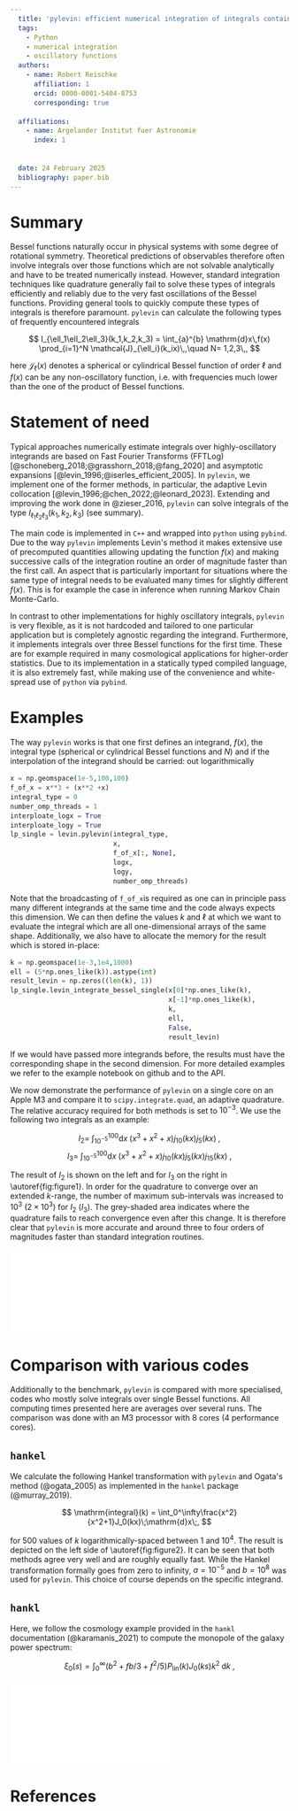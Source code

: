 ```yaml
---
  title: 'pylevin: efficient numerical integration of integrals containing up to three Bessel functions'
  tags:
    - Python
    - numerical integration
    - oscillatory functions
  authors:
    - name: Robert Reischke
      affiliation: 1
      orcid: 0000-0001-5404-8753
      corresponding: true
  
  affiliations:
    - name: Argelander Institut fuer Astronomie
      index: 1


  date: 24 February 2025
  bibliography: paper.bib
---
```


# Summary
Bessel functions naturally occur in physical systems with some degree of rotational symmetry. Theoretical predictions of observables therefore often involve integrals over those functions which are not solvable analytically and have to be treated numerically instead. However, standard integration techniques like quadrature generally fail to solve these types of integrals efficiently and reliably due to the very fast oscillations of the Bessel functions. Providing general tools to quickly compute these types of integrals is therefore paramount. `pylevin` can calculate the following types of frequently encountered integrals

$$
I_{\ell_1\ell_2\ell_3}(k_1,k_2,k_3) = \int_{a}^{b} \mathrm{d}x\,f(x) \prod_{i=1}^N \mathcal{J}_{\ell_i}(k_ix)\,,\quad N= 1,2,3\,,
$$

here $\mathcal{J}_\ell(x)$ denotes a spherical or cylindrical Bessel function of order $\ell$ and $f(x)$ can be any non-oscillatory function, i.e. with frequencies much lower than the one of the product of Bessel functions. 

# Statement of need
Typical approaches numerically estimate integrals over highly-oscillatory integrands are based on Fast Fourier Transforms (FFTLog) [@schoneberg_2018;@grasshorn_2018;@fang_2020] and asymptotic expansions [@levin_1996;@iserles_efficient_2005]. In `pylevin`, we implement one of the former methods, in particular, the adaptive Levin collocation [@levin_1996;@chen_2022;@leonard_2023]. Extending and improving the work done in @zieser_2016, `pylevin` can solve integrals of the type $I_{\ell_1\ell_2\ell_3}(k_1,k_2,k_3)$ (see summary). 

 The main code is implemented in `C++` and wrapped into `python` using `pybind`. Due to the way `pylevin` implements Levin's method it makes extensive use of precomputed quantities allowing updating the function $f(x)$ and making successive calls of the integration routine an order of magnitude faster than the first call. An aspect that is particularly important for situations where the same type of integral needs to be evaluated many times for slightly different $f(x)$. This is for example the case in inference when running Markov Chain Monte-Carlo.

In contrast to other implementations for highly oscillatory integrals, `pylevin` is very flexible, as it is not hardcoded and tailored to one particular application but is completely agnostic regarding the integrand. Furthermore, it implements integrals over three Bessel functions for the first time. These are for example required in many cosmological applications for higher-order statistics. Due to its implementation in a statically typed compiled language, it is also extremely fast, while making use of the convenience and white-spread use of `python` via `pybind`. 



# Examples
The way `pylevin` works is that one first defines an integrand, $f(x)$, the integral type (spherical or cylindrical Bessel functions and $N$) and if the interpolation of the integrand should be carried: out logarithmically

```python
x = np.geomspace(1e-5,100,100)
f_of_x = x**3 + (x**2 +x)
integral_type = 0 
number_omp_threads = 1 
interploate_logx = True
interploate_logy = True
lp_single = levin.pylevin(integral_type,
                          x,
                          f_of_x[:, None],
                          logx,
                          logy,
                          number_omp_threads)
```

Note that the broadcasting of `f_of_x`is required as one can in principle pass many different integrands at the same time and the code always expects this dimension. We can then define the values $k$ and $\ell$ at which we want to evaluate the integral which are all one-dimensional arrays of the same shape. Additionally, we also have to allocate the memory for the result which is stored in-place:

```python
k = np.geomspace(1e-3,1e4,1000)
ell = (5*np.ones_like(k)).astype(int) 
result_levin = np.zeros((len(k), 1)) 
lp_single.levin_integrate_bessel_single(x[0]*np.ones_like(k),
                                        x[-1]*np.ones_like(k),
                                        k,
                                        ell,
                                        False,
                                        result_levin)
```

If we would have passed more integrands before, the results must have the corresponding shape in the second dimension. For more detailed examples we refer to the example notebook on github and to the API.

 We now demonstrate the performance of `pylevin` on a single core on an Apple M3 and compare it to `scipy.integrate.quad`, an adaptive quadrature. The relative accuracy required for both methods is set to $10^{-3}$.
We use the following two integrals as an example:

$$
I_2 = \;\int_{10^{-5}}^{100} \mathrm{d}x \;(x^3 +x^2 +x)j_{10}(kx)j_5(kx)\;, 
$$
$$
I_3 = \;\int_{10^{-5}}^{100} \mathrm{d}x \;(x^3 +x^2 +x)j_{10}(kx)j_5(kx)j_{15}(kx)\;,
$$

The result of $I_2$ is shown on the left and for $I_3$ on the right in \autoref{fig:figure1}. In order for the quadrature to converge over an extended $k$-range, the number of maximum sub-intervals was increased to $10^3$ ($2\times 10^3$) for $I_2$ ($I_3$). The grey-shaded area indicates where the quadrature fails to reach convergence even after this change. 
It is therefore clear that `pylevin` is more accurate and around three to four orders of magnitudes faster than standard integration routines. 

![Speed and accuracy comparison of `pylevin` (shown in dashed red) against a standard adaptive quadrature (shown in solid blue). The runtime for the two methods is given in the legend. For the adaptive quadrature the maximum number of sub-intervals was set to 1000 (default is 50). The grey shaded region indicates when the quadrature starts to fail. The bottom panel shows the relative difference between the two methods.   **Left**: Result of the integral $I_2$. **Right**: Result of the integral $I_3$.  \label{fig:figure1}](paper_plot_joss.pdf)


# Comparison with various codes
Additionally to the benchmark, `pylevin` is compared with more specialised, codes who mostly solve integrals over single Bessel functions. All computing times presented here are averages over several runs. The comparison was done with an M3 processor with 8 cores (4 performance cores).

## `hankel`
We calculate the following Hankel transformation with `pylevin` and Ogata's method (@ogata_2005) as implemented in the `hankel` package (@murray_2019).

$$
\mathrm{integral}(k) = \int_0^\infty\frac{x^2}{x^2+1}J_0(kx)\;\mathrm{d}x\;,
$$

for 500 values of $k$ logarithmically-spaced between 1 and $10^4$. The result is depicted on the left side of \autoref{fig:figure2}. It can be seen that both methods agree very well and are roughly equally fast. While the Hankel transformation formally goes from zero to infinity, $a=10^{-5}$ and $b = 10^8$ was used for `pylevin`. This choice of course depends on the specific integrand. 

## `hankl`
Here, we follow the cosmology example provided in the `hankl` documentation (@karamanis_2021) to compute the monopole of the galaxy power spectrum:

$$
\xi_0(s) =\int_0^\infty\left(b^2+fb/3 +f^2/5\right)P_\mathrm{lin}(k)J_0(ks) k^2\;\mathrm{d}k\;,
$$


![Comparison of `pylevin` with two methods to calculate a Hankel transformation. Dashed red is `pylevin` while solid blue is the alternative method. **Left**: Integral$(k)$ evaluated with the Ogata method using the `hankel` package. **Right**: Integral for the galaxy power spectrum monopole evaluated using the **hankl** package. Different lines refer to different redshifts.  \label{fig:figure2}](paper_plot_2_joss.pdf)


# References